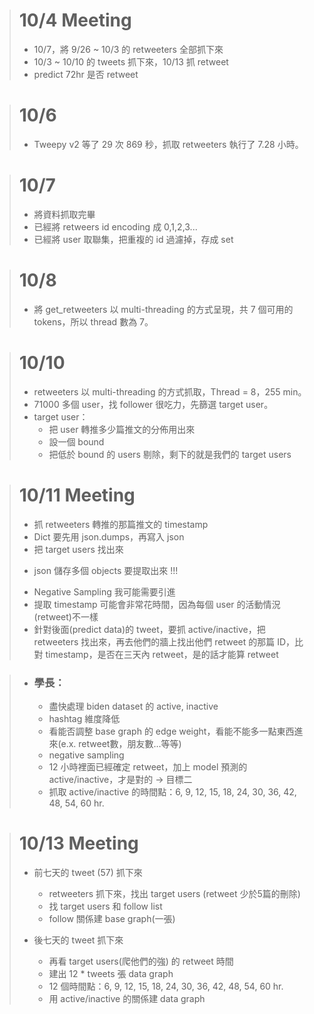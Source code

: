 > # 10/4 Meeting # 
> +  10/7，將 9/26 ~ 10/3 的 retweeters 全部抓下來
> + 10/3 ~ 10/10 的 tweets 抓下來，10/13 抓 retweet 
> + predict 72hr 是否 retweet

> # 10/6 #
> + Tweepy v2 等了 29 次 869 秒，抓取 retweeters 執行了 7.28 小時。

> # 10/7
> - 將資料抓取完畢
> - 已經將 retweers id encoding 成 0,1,2,3...
> - 已經將 user 取聯集，把重複的 id 過濾掉，存成 set

> # 10/8
> - 將 get_retweeters 以 multi-threading 的方式呈現，共 7 個可用的 tokens，所以 thread 數為 7。

> # 10/10
> - retweeters 以 multi-threading 的方式抓取，Thread = 8，255 min。
> - 71000 多個 user，找 follower 很吃力，先篩選 target user。
> - target user：
>   + 把 user 轉推多少篇推文的分佈用出來
>   + 設一個 bound 
>   + 把低於 bound 的 users 剔除，剩下的就是我們的 target users

> # 10/11 Meeting
> - 抓 retweeters 轉推的那篇推文的 timestamp
> - Dict 要先用 json.dumps，再寫入 json
> - 把 target users 找出來
> * json 儲存多個 objects 要提取出來 !!!
> - Negative Sampling 我可能需要引進
> - 提取 timestamp 可能會非常花時間，因為每個 user 的活動情況(retweet)不一樣
> - 針對後面(predict data)的 tweet，要抓 active/inactive，把 retweeters 找出來，再去他們的牆上找出他們 retweet 的那篇 ID，比對 timestamp，是否在三天內 retweet，是的話才能算 retweet

> - ### 學長：
>   + 盡快處理 biden dataset 的 active, inactive
>   + hashtag 維度降低
>   + 看能否調整 base graph 的 edge weight，看能不能多一點東西進來(e.x. retweet數，朋友數...等等) 
>   + negative sampling
>   + 12 小時裡面已經確定 retweet，加上 model 預測的 active/inactive，才是對的 -> 目標二
>   + 抓取 active/inactive 的時間點：6, 9, 12, 15, 18, 24, 30, 36, 42, 48, 54, 60 hr.

> # 10/13 Meeting
>+ 前七天的 tweet (57) 抓下來
>   - retweeters 抓下來，找出 target users (retweet 少於5篇的刪除)
>   - 找 target users 和 follow list
>   - follow 關係建 base graph(一張)
>
>+ 後七天的 tweet 抓下來
>   - 再看 target users(爬他們的強) 的 retweet 時間
>   - 建出 12 * tweets 張 data graph 
>   - 12 個時間點：6, 9, 12, 15, 18, 24, 30, 36, 42, 48, 54, 60 hr.
>   - 用 active/inactive 的關係建 data graph
